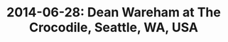 ---
layout: show
title: '2014-06-28: Dean Wareham at The Crocodile, Seattle, WA, USA'
name: 2014-06-28-dean-wareham-crocodile-seattle-wa-usa
artist-name: 'Dean Wareham'
show-venue: 'The Crocodile, Seattle, WA, USA'
show-setlist: 
show-date: 2014-06-28
show-radio: 
show-lastfm: 
show-cancelled: 
performers: [
  "Dean Wareham - guitar/vocals",
  "Britta Phillips - bass/keyboards/vocals",
  "Raymond Richards - guitar/bass/keyboards",
  "Roger Brogan - drums"
  ]
facebook-event-url: 'https://www.facebook.com/events/283220941847362/'
show-poster-url: 
show-ticket-url: 'http://www.ticketfly.com/purchase/event/557519'
show-venue-website: 'http://www.thecrocodile.com/event/557519-dean-wareham-galaxie-500-seattle/'
show-additional: 
---